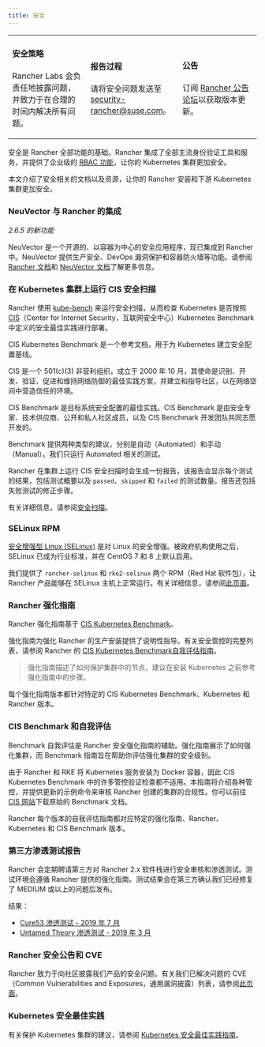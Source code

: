 ```yaml
---
title: 安全
---
```


<table width="100%">
<tr style={{verticalAlign: 'top'}}>
<td width="30%" style={{border: 'none'}}>
<h4>安全策略</h4>
<p style={{padding: '8px'}}>Rancher Labs 会负责任地披露问题，并致力于在合理的时间内解决所有问题。 </p>
</td>
<td width="30%" style={{border: 'none'}}>
<h4>报告过程</h4>
<p style={{padding: '8px'}}>请将安全问题发送至 <a href="mailto:security-rancher@suse.com">security-rancher@suse.com</a>。</p>
</td>
<td width="30%" style={{border: 'none'}}>
<h4>公告</h4>
<p style={{padding:'8px'}}>订阅 <a href="https://forums.rancher.com/c/announcements">Rancher 公告论坛</a>以获取版本更新。</p>
</td>
</tr>
</table>

安全是 Rancher 全部功能的基础。Rancher 集成了全部主流身份验证工具和服务，并提供了企业级的 [RBAC 功能](manage-role-based-access-control-rbac.md)，让你的 Kubernetes 集群更加安全。

本文介绍了安全相关的文档以及资源，让你的 Rancher 安装和下游 Kubernetes 集群更加安全。
### NeuVector 与 Rancher 的集成

_2.6.5 的新功能_

NeuVector 是一个开源的、以容器为中心的安全应用程序，现已集成到 Rancher 中。NeuVector 提供生产安全、DevOps 漏洞保护和容器防火墙等功能。请参阅 [Rancher 文档](../explanations/integrations-in-rancher/neuvector.md)和 [NeuVector 文档](https://open-docs.neuvector.com/)了解更多信息。

### 在 Kubernetes 集群上运行 CIS 安全扫描

Rancher 使用 [kube-bench](https://github.com/aquasecurity/kube-bench) 来运行安全扫描，从而检查 Kubernetes 是否按照 [CIS](https://www.cisecurity.org/cis-benchmarks/)（Center for Internet Security，互联网安全中心）Kubernetes Benchmark 中定义的安全最佳实践进行部署。

CIS Kubernetes Benchmark 是一个参考文档，用于为 Kubernetes 建立安全配置基线。

CIS 是一个 501(c\)(3) 非营利组织，成立于 2000 年 10 月，其使命是识别、开发、验证、促进和维持网络防御的最佳实践方案，并建立和指导社区，以在网络空间中营造信任的环境。

CIS Benchmark 是目标系统安全配置的最佳实践。CIS Benchmark 是由安全专家、技术供应商、公开和私人社区成员，以及 CIS Benchmark 开发团队共同志愿开发的。

Benchmark 提供两种类型的建议，分别是自动（Automated）和手动（Manual）。我们只运行 Automated 相关的测试。

Rancher 在集群上运行 CIS 安全扫描时会生成一份报告，该报告会显示每个测试的结果，包括测试概要以及 `passed`、`skipped` 和 `failed` 的测试数量。报告还包括失败测试的修正步骤。

有关详细信息，请参阅[安全扫描](cis-scan-guides.md)。

### SELinux RPM

[安全增强型 Linux (SELinux)](https://en.wikipedia.org/wiki/Security-Enhanced_Linux) 是对 Linux 的安全增强。被政府机构使用之后，SELinux 已成为行业标准，并在 CentOS 7 和 8 上默认启用。

我们提供了 `rancher-selinux` 和 `rke2-selinux` 两个 RPM（Red Hat 软件包），让 Rancher 产品能够在 SELinux 主机上正常运行。有关详细信息，请参阅[此页面](selinux-rpm.md)。

### Rancher 强化指南

Rancher 强化指南基于 <a href="https://www.cisecurity.org/benchmark/kubernetes/" target="_blank">CIS Kubernetes Benchmark</a>。

强化指南为强化 Rancher 的生产安装提供了说明性指导。有关安全管控的完整列表，请参阅 Rancher 的 [CIS Kubernetes Benchmark自我评估指南](#cis-benchmark-和自我评估)。

> 强化指南描述了如何保护集群中的节点，建议在安装 Kubernetes 之前参考强化指南中的步骤。

每个强化指南版本都针对特定的 CIS Kubernetes Benchmark、Kubernetes 和 Rancher 版本。

### CIS Benchmark 和自我评估

Benchmark 自我评估是 Rancher 安全强化指南的辅助。强化指南展示了如何强化集群，而 Benchmark 指南旨在帮助你评估强化集群的安全级别。

由于 Rancher 和 RKE 将 Kubernetes 服务安装为 Docker 容器，因此 CIS Kubernetes Benchmark 中的许多管控验证检查都不适用。本指南将介绍各种管控，并提供更新的示例命令来审核 Rancher 创建的集群的合规性。你可以前往 [CIS 网站](https://www.cisecurity.org/benchmark/kubernetes/)下载原始的 Benchmark 文档。

Rancher 每个版本的自我评估指南都对应特定的强化指南、Rancher、Kubernetes 和 CIS Benchmark 版本。

### 第三方渗透测试报告

Rancher 会定期聘请第三方对 Rancher 2.x 软件栈进行安全审核和渗透测试。测试环境会遵循 Rancher 提供的强化指南。测试结果会在第三方确认我们已经修复了 MEDIUM 或以上的问题后发布。

结果：

- [Cure53 渗透测试 - 2019 年 7 月](https://releases.rancher.com/documents/security/pen-tests/2019/RAN-01-cure53-report.final.pdf)
- [Untamed Theory 渗透测试 - 2019 年 3 月](https://releases.rancher.com/documents/security/pen-tests/2019/UntamedTheory-Rancher_SecurityAssessment-20190712_v5.pdf)

### Rancher 安全公告和 CVE

Rancher 致力于向社区披露我们产品的安全问题。有关我们已解决问题的 CVE（Common Vulnerabilities and Exposures，通用漏洞披露）列表，请参阅[此页面](../reference-guides/rancher-security/security-advisories-and-cves.md)。

### Kubernetes 安全最佳实践

有关保护 Kubernetes 集群的建议，请参阅 [Kubernetes 安全最佳实践指南](../reference-guides/rancher-security/kubernetes-security-best-practices.md)。
